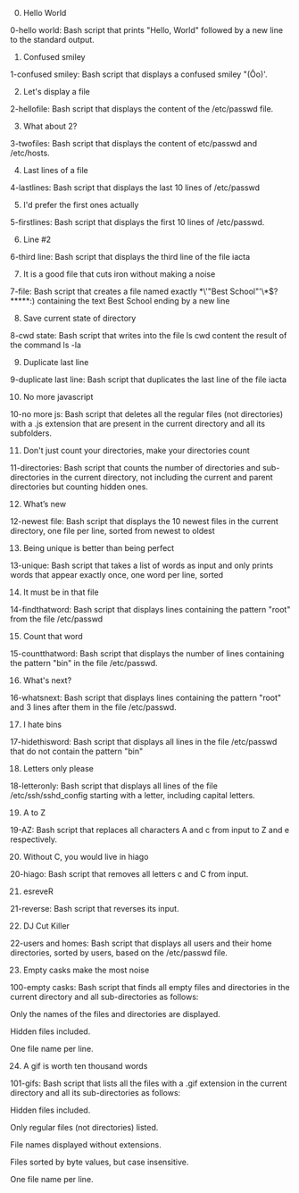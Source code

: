 0. Hello World

0-hello world: Bash script that prints "Hello, World" followed by a new line to the standard output.

1. Confused smiley

1-confused smiley: Bash script that displays a confused smiley "(Ôo)'.

2. Let's display a file

2-hellofile: Bash script that displays the content of the /etc/passwd file.

3. What about 2?

3-twofiles: Bash script that displays the content of etc/passwd and /etc/hosts.

4. Last lines of a file

4-lastlines: Bash script that displays the last 10 lines of /etc/passwd

5. I'd prefer the first ones actually

5-firstlines: Bash script that displays the first 10 lines of /etc/passwd.

6. Line #2

6-third line: Bash script that displays the third line of the file iacta

7. It is a good file that cuts iron without making a noise

7-file: Bash script that creates a file named exactly \*\\'"Best School"\'\\*$\?\*\*\*\*\*:) containing the text Best School ending by a new line

8. Save current state of directory

8-cwd state: Bash script that writes into the file ls cwd content the result of the command ls -la

9. Duplicate last line

9-duplicate last line: Bash script that duplicates the last line of the file iacta

10. No more javascript

10-no more js: Bash script that deletes all the regular files (not directories) with a .js extension that are present in the current directory and all its subfolders.

11. Don't just count your directories, make your directories count

11-directories: Bash script that counts the number of directories and sub-directories in the current directory, not including the current and parent directories but counting hidden ones.

12. What’s new

12-newest file: Bash script that displays the 10 newest files in the current directory, one file per line, sorted from newest to oldest

13. Being unique is better than being perfect

13-unique: Bash script that takes a list of words as input and only prints words that appear exactly once, one word per line, sorted

14. It must be in that file

14-findthatword: Bash script that displays lines containing the pattern "root" from the file /etc/passwd

15. Count that word

15-countthatword: Bash script that displays the number of lines containing the pattern "bin" in the file /etc/passwd.

16. What's next?

16-whatsnext: Bash script that displays lines containing the pattern "root" and 3 lines after them in the file /etc/passwd.

17. I hate bins

17-hidethisword: Bash script that displays all lines in the file /etc/passwd that do not contain the pattern "bin"

18. Letters only please

18-letteronly: Bash script that displays all lines of the file /etc/ssh/sshd_config starting with a letter, including capital letters.

19. A to Z

19-AZ: Bash script that replaces all characters A and c from input to Z and e respectively.

20. Without C, you would live in hiago

20-hiago: Bash script that removes all letters c and C from input.

21. esreveR

21-reverse: Bash script that reverses its input.

22. DJ Cut Killer

22-users and homes: Bash script that displays all users and their home directories, sorted by users, based on the /etc/passwd file.

23. Empty casks make the most noise

100-empty casks: Bash script that finds all empty files and directories in the current directory and all sub-directories as follows:

Only the names of the files and directories are displayed.

Hidden files included.

One file name per line.

24. A gif is worth ten thousand words

101-gifs: Bash script that lists all the files with a .gif extension in the current directory and all its sub-directories as follows:

Hidden files included.

Only regular files (not directories) listed.

File names displayed without extensions.

Files sorted by byte values, but case insensitive.

One file name per line.
